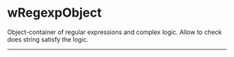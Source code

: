 # wRegexpObject

Object-container of regular expressions and complex logic. Allow to check does string satisfy the logic.

_ _ _ _ _ _





